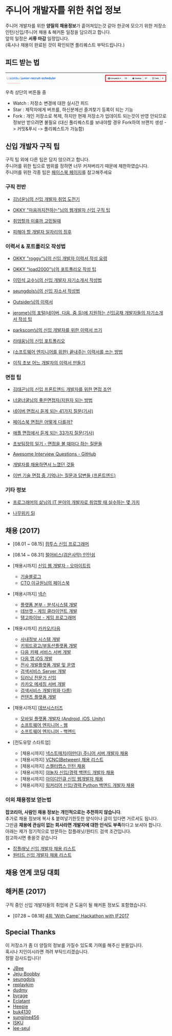 # 주니어 개발자를 위한 취업 정보

주니어 개발자를 위한 **양질의 채용정보**가 흩어져있는것 같아 한곳에 모으기 위한 저장소  
인턴/신입/주니어 채용 & 해커톤 일정을 담으려고 합니다.  
앞의 일정은 **서류 마감** 일정입니다.  
(혹시나 채용이 완료된 것이 확인되면 풀리퀘스트 부탁드립니다.)  

## 피드 받는 법

![버튼설명](./images/버튼설명.png)

우측 상단의 버튼들 중

* Watch : 저장소 변경에 대한 실시간 피드
* Star : 제작자에게 버프를, 하신분께선 즐겨찾기 등록이 되는 기능
* Fork : 개인 저장소로 복제, 하지만 현재 저장소가 업데이트 되는것이 반영 안되므로 정보만 받으려면 불필요 (대신 풀리퀘스트를 보내야할 경우 Fork하여 브랜치 생성 -> 커밋&푸시 -> 풀리퀘스트가 가능함)

## 신입 개발자 구직 팁

구직 팁 외에 다른 팁은 담지 않으려고 합니다.  
주니어를 위한 팁으로 범위를 정하면 너무 커져버리기 때문에 제한하였습니다.    
주니어를 위한 각종 팁은 [페이스북 페이지](https://www.facebook.com/devbeginner/)를 참고해주세요

### 구직 전반

* [김남윤님의 신입 개발자 취업 도전기](https://www.slideshare.net/ssuser565d51/ss-61448739)

* [OKKY "마음까지전하는"님의 웹개발자 신입 구직 팁](https://okky.kr/article/314704)

* [취업할까 미룰까 고민될때](https://brunch.co.kr/@jojoldu/1)

* [피해야 할 개발자 일자리의 징후](http://www.itworld.co.kr/news/105216)

### 이력서 & 포트폴리오 작성법

* [OKKY "roggy"님의 신입 개발자 이력서 작성 요령](https://okky.kr/article/319687)

* [OKKY "load2000"님의 포트폴리오 작성 팁](https://okky.kr/article/368504)

* [이민석 교수님의 신입 개발자 자기소개서 작성법](http://hl1itj.tistory.com/90)

* [seungdols님의 신입 자소서 작성법](https://brunch.co.kr/@seungdols/11)

* [Outsider님의 이력서](https://blog.outsider.ne.kr/1234)

* [jerome님의 포털(네이버, 다음, 줌 등)에 지원하는 신입공채 개발자들의 자기소개서 작성 팁](http://jerome75.tistory.com/2)

* [parkscom님의 신입 개발자를 위한 이력서 쓰기](http://parkscom.tistory.com/1167111262)

* [라태웅님의 신입 포트폴리오](https://okky.kr/article/397774)

* [(소프트웨어 엔지니어를 위한) 끝내주는 이력서를 쓰는 방법](http://www.haeyounglee.com/post/41769497481/how-to-write-a-killer-resume#.WVNvOnc6-V4)
* [이직 초보 어느 개발자의 이력서 만들기](http://woowabros.github.io/experience/2017/07/17/resume.html)

### 면접 팁

* [김태곤님의 신입 프론트엔드 개발자를 위한 면접 조언](https://taegon.kim/archives/5770)

* [너굴너굴님의 좋은면접자/지원자 되는 방법](https://repo.yona.io/doortts/blog/post/292)

* [네이버 면접시 듣게 되는 41가지 질문(기사)](http://www.bloter.net/archives/245110)

* [페이스북 면접은 어떻게 다를까?](http://catlog.kr/entry/how-facebook-interview-different)

* [애플 면접에서 듣게 되는 33가지 질문(기사)](http://www.bloter.net/archives/244910)

* [초보팀장의 일기 - 면접을 볼 때마다 하는 질문들](http://blog.java2game.com/401)

* [Awesome Interview Questions - GitHub](https://github.com/MaximAbramchuck/awesome-interview-questions)

* [개발자를 채용하면서 느꼈던 것들](http://sungjk.github.io/2017/06/11/interview-guide.html)

* [이번 기술 면접 중 기억나는 질문과 답변들 (프론트엔드)](https://medium.com/@jimkimau/이번-기술-면접-중-기억나는-질문과-답변들-712daa9a2dc)

### 기타 정보

* [프로그래머의 삶님의 IT 분야의 개발자로 취업할 때 실수하는 몇 가지](http://coderlife.tistory.com/88)

* [나무위키 SI](https://namu.wiki/w/SI)

## 채용 (2017)

* [08.01 ~ 08.15] [컴투스 신입 프로그래머](https://okky.kr/article/407625)

* [08.14 ~ 08.31] [펄어비스(검은사막) 인턴쉽](http://m.jobkorea.co.kr/Recruit/GI_Read/21858391)

* [채용시까지] [신입 웹 개발자 - 오마이트립](https://ohmytriptech.github.io/recruit/)
  * [기술블로그](https://ohmytriptech.github.io/blog/2017/07/14/%EA%B0%9C%EB%B0%9C-%ED%94%84%EB%A1%9C%EC%84%B8%EC%8A%A4-%ED%83%90%ED%97%98.html)
  * [CTO 이규원님의 페이스북](https://www.facebook.com/gyuwon.yi?fref=ts)

* [채용시까지] [넥슨](https://career.nexon.com/user/recruit/notice/noticeList)
  * [플랫폼 본부 - 분석시스템 개발](https://career.nexon.com/user/recruit/notice/noticeView?joinCorp=NX&reNo=20170222)
  * [데브캣 - 게임 클라이언트 개발](https://career.nexon.com/user/recruit/notice/noticeView?joinCorp=NX&reNo=20170127)
  * [탱고파이브 - 게임 프로그래머](https://career.nexon.com/user/recruit/notice/noticeView?joinCorp=NX&reNo=20170217)

* [채용시까지] [카카오/다음](https://careers.kakao.com/jobs)
  * [사내정보 시스템 개발](https://careers.kakao.com/jobs/P-9336?part=TECHNOLOGY&page=1&company=KAKAO)
  * [키워드광고/부동산플랫폼 개발](https://careers.kakao.com/jobs/P-10004?part=TECHNOLOGY&page=4&company=KAKAO)
  * [다음 카페 서비스 서버 개발](https://careers.kakao.com/jobs/P-10084?part=TECHNOLOGY&page=5&company=KAKAO)
  * [다음 앱 iOS 개발](https://careers.kakao.com/jobs/P-10051?part=TECHNOLOGY&page=5&company=KAKAO)
  * [전사 개발플랫폼 개발 및 운영](https://careers.kakao.com/jobs/P-10126?part=TECHNOLOGY&searchTxt=&page=1)
  * [검색서비스 Server 개발](https://careers.kakao.com/jobs/P-10115?part=TECHNOLOGY&searchTxt=&page=1)
  * [딥러닝 전문가 신입](https://careers.kakao.com/jobs/P-9884?part=TECHNOLOGY&searchTxt=&page=8)
  * [카카오 메세징 서버 개발](https://careers.kakao.com/jobs/P-10009)
  * [검색서비스 개발(위와 다름)](https://careers.kakao.com/jobs/P-10256)
  * [컨텐츠 플랫폼 개발](https://careers.kakao.com/jobs/P-10171?part=TECHNOLOGY&searchTxt=%EC%8B%A0%EC%9E%85&page=1&employeeType=)

* [채용시까지] [데브시스터즈](http://www.devsisters.com/jobs/)
  * [모바일 플랫폼 개발자 (Android, iOS, Unity)](https://www.jobplanet.co.kr/companies/90431/job_postings/85076/모바일-플랫폼-개발자-/데브시스터즈)
  * [소프트웨어 엔지니어 - 웹](https://www.jobplanet.co.kr/companies/90431/job_postings/72709/소프트웨어-엔지니어---웹/데브시스터즈)
  * [소프트웨어 엔지니어 - 백엔드](https://www.jobplanet.co.kr/companies/90431/job_postings/85077/소프트웨어-엔지니어---백엔드/데브시스터즈)

* [전도유망 스타트업]
  * [채용시까지] [넥스트매치(아만다) 주니어 서버 개발자 채용](https://www.wanted.co.kr/wd/3164?referer_id=23685)
  * [채용시까지] [VCNC(Between) 채용 리스트](https://www.wanted.co.kr/company/1053)
  * [채용시까지] [스켈터랩스 인턴 채용](https://www.rocketpunch.com/jobs/23269/Software-Engineer-Intern)
  * [채용시까지] [야놀자 신입/경력 백엔드 개발자 채용](https://www.jobplanet.co.kr/companies/89637/job_postings/74380/%EB%B0%B1%EC%97%94%EB%93%9C-%EC%84%9C%EB%B2%84-%EA%B0%9C%EB%B0%9C%EC%9E%90/%EC%95%BC%EB%86%80%EC%9E%90)
  * [채용시까지] [아이디인큐 신입 웹개발자 채용](https://www.wanted.co.kr/wd/4830)
  * [채용시까지] [링커리어 신입/경력 Python 백엔드 개발자 채용](https://www.rocketpunch.com/jobs/31026/%ED%95%9C%EA%B5%AD%EC%9D%98-%EB%A7%81%ED%81%AC%EB%93%9C%EC%9D%B8%EC%9D%84-%EA%BF%88%EA%BE%B8%EB%8A%94-%EB%A7%81%EC%BB%A4%EB%A6%AC%EC%96%B4-PythonDjango-%EB%B0%B1%EC%97%94%EB%93%9C-%EA%B0%9C%EB%B0%9C%EC%9E%90-%EC%B1%84%EC%9A%A9)

### 이외 채용정보 얻는법

**잡코리아, 사람인 채용 정보는 개인적으로는 추천하지 않습니다**.  
추가로 채용 정보에 복사 & 붙여넣기한듯한 양식이나 글이 있다면 거르셔도 됩니다.  
그만큼 **채용에 관심이 없는 회사라면 개발자에 대한 인식도 부족**하다고 보셔야 합니다.  
아래는 제가 정기적으로 방문하는 잡플래닛/원티드 검색 조건입니다.  
참고하시면 좋을것 같습니다

* [잡플래닛 신입 개발자 채용 리스트](https://www.jobplanet.co.kr/job_postings/search?utf8=%E2%9C%93&query=&jp_show_search_result=true&jp_show_search_result_chk=true&occupation_level2_ids%5B%5D=11610&occupation_level2_ids%5B%5D=11604&occupation_level2_ids%5B%5D=11603&industry_level2_ids%5B%5D=709&industry_level2_ids%5B%5D=702&recruitment_type_ids%5B%5D=1&order_by=score&page=1)
* [원티드 신입 개발자 채용 리스트](https://www.wanted.co.kr/wdlist/518?referer_id=23685&years=0)

## 채용 연계 코딩 대회



## 해커톤 (2017)

구직 중인 신입 개발자들의 취업에 큰 도움이 될 해커톤 정보도 포함했습니다. 

* [07.28 ~ 08.18] [4회 'With Camp' Hackathon with IF2017](https://www.facebook.com/withcampkr/posts/1445461272174928)

## Special Thanks

이 저장소가 좀 더 양질의 정보를 가질수 있도록 기여를 해주신 분들입니다.  
혹시나 지인이시라면 격려 부탁드리겠습니다.  
정말 감사드립니다!

* [JBee](https://github.com/JaeYeopHan)
* [Jeju-Boobby](https://github.com/Jeju-Boobby)
* [seungdols](https://github.com/seungdols)
* [replaykim](https://github.com/replaykim)
* [dudmy](https://github.com/dudmy)
* [byrage](https://github.com/byrage)
* [Eclatant](https://github.com/Eclatant)
* [Heepie](https://github.com/Heepie)
* [buk4130](https://github.com/buk4130)
* [sungjine456](https://github.com/sungjine456)
* [ISKU](https://github.com/ISKU)
* [lee-seul](https://github.com/lee-seul)
